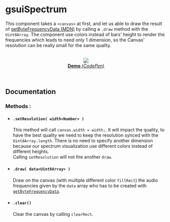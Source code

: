 # gsuiSpectrum

This component takes a `<canvas>` at first, and let us able to draw the result of [getByteFrequencyData (MDN)](https://developer.mozilla.org/en-US/docs/Web/API/AnalyserNode/getByteFrequencyData) by calling a `.draw` method with the `Uint8Array`. The component use colors instead of bars' height to render the frequencies which leads to need only 1 dimension, so the Canvas' resolution can be really small for the same quality.<br/>
<br/>
<p align="center">
  <a href="https://codepen.io/mr21/full/Rpyxwb">
    <img src="https://gridsound.github.io/assets/screenshots/gsuiSpectrum.png"/><br/>
    <b>Demo</b> (<i>CodePen</i>)
  </a>
</p>
<br/>

## Documentation

### Methods :

* #### `.setResolution( width<Number> )`
  This method will call `canvas.width = width;`. It will impact the quality, to have the best quality we need to keep the resolution synced with the `Uint8Array.length`. There is no need to specify another dimension because our spectrum visualization use different colors instead of different heights.  
Calling `setResolution` will not fire another `draw`.

* #### `.draw( data<Uint8Array> )`
  Draw on the canvas (with multiple different color `fillRect`) the audio frequencies given by the `data` array who has to be created with [`getByteFrequencyData`](https://developer.mozilla.org/en-US/docs/Web/API/AnalyserNode/getByteFrequencyData).

* #### `.clear()`
  Clear the canvas by calling `clearRect`.
